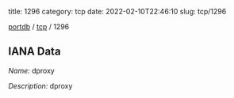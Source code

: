 title: 1296
category: tcp
date: 2022-02-10T22:46:10
slug: tcp/1296

[portdb](/) / [tcp](/category/tcp.html) / 1296


## IANA Data

_Name:_ dproxy

_Description:_ dproxy

